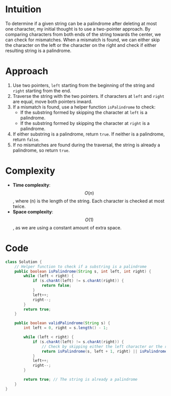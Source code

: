 # Intuition
To determine if a given string can be a palindrome after deleting at most one character, my initial thought is to use a two-pointer approach. By comparing characters from both ends of the string towards the center, we can check for mismatches. When a mismatch is found, we can either skip the character on the left or the character on the right and check if either resulting string is a palindrome.

# Approach
1. Use two pointers, `left` starting from the beginning of the string and `right` starting from the end.
2. Traverse the string with the two pointers. If characters at `left` and `right` are equal, move both pointers inward.
3. If a mismatch is found, use a helper function `isPalindrome` to check:
   - If the substring formed by skipping the character at `left` is a palindrome.
   - If the substring formed by skipping the character at `right` is a palindrome.
4. If either substring is a palindrome, return `true`. If neither is a palindrome, return `false`.
5. If no mismatches are found during the traversal, the string is already a palindrome, so return `true`.

# Complexity
- **Time complexity**: $$O(n)$$, where \(n\) is the length of the string. Each character is checked at most twice.
- **Space complexity**: $$O(1)$$, as we are using a constant amount of extra space.

# Code
```java
class Solution {
    // Helper function to check if a substring is a palindrome
    public boolean isPalindrome(String s, int left, int right) {
        while (left < right) {
            if (s.charAt(left) != s.charAt(right)) {
                return false;
            }
            left++;
            right--;
        }
        return true;
    }

    public boolean validPalindrome(String s) {
        int left = 0, right = s.length() - 1;

        while (left < right) {
            if (s.charAt(left) != s.charAt(right)) {
                // Check by skipping either the left character or the right character
                return isPalindrome(s, left + 1, right) || isPalindrome(s, left, right - 1);
            }
            left++;
            right--;
        }

        return true; // The string is already a palindrome
    }
}
```

